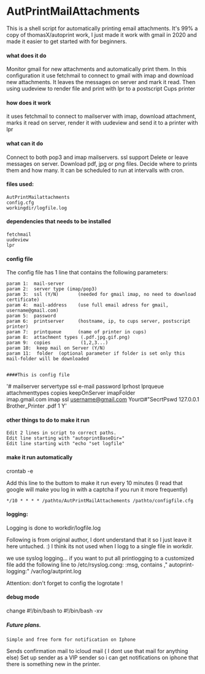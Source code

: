 # AutPrintMailAttachments 



This is a shell script for automatically printing email attachments.
It's 99% a copy of thomasX/autoprint work, I just made it work with gmail in 2020 and made it easier to get started with for beginners.




#### what does it do 
Monitor gmail for new attachments and automatically print them.
In this configuration it use fetchmail to connect to gmail with imap and download new attachments.
It leaves the messages on server and mark it read. 
Then using uudeview to render file and print with lpr to a postscript Cups printer


#### how does it work
it uses fetchmail to connect to mailserver with imap, download attachment, marks it read on server, render it with uudeview and send it to a printer with lpr


#### what can it do
Connect to both pop3 and imap mailservers.
ssl support
Delete or leave messages on server.
Download pdf, jpg or png files.
Decide where to prints them and how many. 
It can be scheduled to run at intervalls with cron.

#### files used:
```
AutPrintMailattachments
config.cfg
workingdir/logfile.log
```


 
#### dependencies that needs to be installed
 ```
 fetchmail
 uudeview
 lpr
 ```
          
       
#### config file

The config file has 1 line that contains the following parameters:         

    param 1:  mail-server 
    param 2:  server type (imap/pop3)
    param 3:  ssl (Y/N)       (needed for gmail imap, no need to download certificate)    
    param 4:  mail-address    (use full email adress for gmail, username@gmail.com)
    param 5:  password         
    param 6:  printserver     (hostname, ip, to cups server, postscript printer)
    param 7:  printqueue      (name of printer in cups)   
    param 8:  attachment types (.pdf.jpg.gif.png)         
    param 9:  copies           (1,2,3...)                           
    param 10:  keep mail on Server (Y/N)                  
    param 11:  folder  (optional parameter if folder is set only this mail-folder will be downloaded  

 
    ####This is config file
'# mailserver servertype ssl e-mail  password  lprhost lprqueue attachmenttypes copies keepOnServer imapFolder    
       imap.gmail.com imap ssl username@gmail.com Your¤#"SecrtPswd 127.0.0.1 Brother_Printer .pdf 1 Y'

    

#### other things to do to make it run
```
Edit 2 lines in script to correct paths.
Edit line starting with "autoprintBaseDir="
Edit line starting with "echo "set logfile"
```

#### make it run automatically
crontab -e

Add this line to the buttom to make it run every 10 minutes (I read that google will make you log in with a captcha if you run it more frequently)
```
*/10 * * * * /pathto/AutPrintMailAttachements /pathto/configfile.cfg
```


#### logging:    
    
   Logging is done to workdir/logfile.log
    
 Following is from original author, I dont understand that it so I just leave it here untuched. :)
 I think its not used when I logg to a single file in workdir.
 
we use syslog logging... if you want to put all printlogging to a customized file add the following line to /etc/rsyslog.cong:
:msg, contains ," autoprint-logging:"  /var/log/autprint.log

Attention: don't forget to config the logrotate ! 

   
   #### debug mode
   
   change #!/bin/bash 
   to #!/bin/bash -xv
   
   
   ##### Future plans.
   
    Simple and free form for notification on Iphone
   Sends confirmation mail to icloud mail ( I dont use that mail for anything else)
   Set up sender as a VIP sender so i can get notifications on iphone that there is something new in the printer.
   
